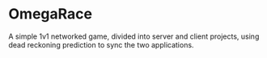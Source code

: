 # OmegaRace
A simple 1v1 networked game, divided into server and client projects, using dead reckoning prediction to sync the two applications.
